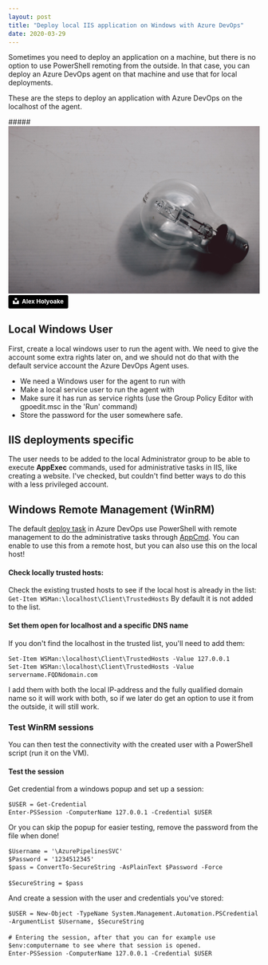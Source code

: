 ```yaml
---
layout: post
title: "Deploy local IIS application on Windows with Azure DevOps"
date: 2020-03-29
---
```


Sometimes you need to deploy an application on a machine, but there is no option to use PowerShell remoting from the outside. In that case, you can deploy an Azure DevOps agent on that machine and use that for local deployments.

These are the steps to deploy an application with Azure DevOps on the localhost of the agent.

#####![Image of a light bulb](/images/20200329/alex-holyoake-PmzdQjCCPws-unsplash.jpg)
<a style="background-color:black;color:white;text-decoration:none;padding:4px 6px;font-family:-apple-system, BlinkMacSystemFont, &quot;San Francisco&quot;, &quot;Helvetica Neue&quot;, Helvetica, Ubuntu, Roboto, Noto, &quot;Segoe UI&quot;, Arial, sans-serif;font-size:12px;font-weight:bold;line-height:1.2;display:inline-block;border-radius:3px" href="https://unsplash.com/@stairhopper?utm_medium=referral&amp;utm_campaign=photographer-credit&amp;utm_content=creditBadge" target="_blank" rel="noopener noreferrer" title="Photo by Alex Holyoake"><span style="display:inline-block;padding:2px 3px"><svg xmlns="http://www.w3.org/2000/svg" style="height:12px;width:auto;position:relative;vertical-align:middle;top:-2px;fill:white" viewBox="0 0 32 32"><title>unsplash-logo</title><path d="M10 9V0h12v9H10zm12 5h10v18H0V14h10v9h12v-9z"></path></svg></span><span style="display:inline-block;padding:2px 3px">Alex Holyoake</span></a>

## Local Windows User
First, create a local windows user to run the agent with. We need to give the account some extra rights later on, and we should not do that with the default service account the Azure DevOps Agent uses.

* We need a Windows user for the agent to run with
* Make a local service user to run the agent with
* Make sure it has run as service rights (use the Group Policy Editor with gpoedit.msc in the 'Run' command)
* Store the password for the user somewhere safe.

## IIS deployments specific
The user needs to be added to the local Administrator group to be able to execute **AppExec** commands, used for administrative tasks in IIS, like creating a website. I've checked, but couldn't find better ways to do this with a less privileged account.

## Windows Remote Management (WinRM)
The default [deploy task](https://github.com/microsoft/azure-pipelines-extensions/blob/master/Extensions/IISWebAppDeploy/Src/Tasks/IISWebAppMgmt/IISWebAppMgmtV1/README_IISAppMgmt.md) in Azure DevOps use PowerShell with remote management to do the administrative tasks through [AppCmd](https://docs.microsoft.com/en-us/iis/get-started/getting-started-with-iis/getting-started-with-appcmdexe). You can enable to use this from a remote host, but you can also use this on the local host! 

#### Check locally trusted hosts:
Check the existing trusted hosts to see if the local host is already in the list:
`Get-Item WSMan:\localhost\Client\TrustedHosts`
By default it is not added to the list.

#### Set them open for localhost and a specific DNS name
If you don't find the localhost in the trusted list, you'll need to add them:
```
Set-Item WSMan:\localhost\Client\TrustedHosts -Value 127.0.0.1
Set-Item WSMan:\localhost\Client\TrustedHosts -Value servername.FQDNdomain.com
```
I add them with both the local IP-address and the fully qualified domain name so it will work with both, so if we later do get an option to use it from the outside, it will still work.

### Test WinRM sessions
You can then test the connectivity with the created user with a PowerShell script (run it on the VM).

#### Test the session
Get credential from a windows popup and set up a session:
```
$USER = Get-Credential
Enter-PSSession -ComputerName 127.0.0.1 -Credential $USER
```

Or you can skip the popup for easier testing, remove the password from the file when done!
```
$Username = '\AzurePipelinesSVC'
$Password = '1234512345'
$pass = ConvertTo-SecureString -AsPlainText $Password -Force

$SecureString = $pass
```

And create a session with the user and credentials you've stored:
```
$USER = New-Object -TypeName System.Management.Automation.PSCredential -ArgumentList $Username, $SecureString

# Entering the session, after that you can for example use $env:computername to see where that session is opened.
Enter-PSSession -ComputerName 127.0.0.1 -Credential $USER
```